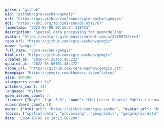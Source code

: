 ```yaml
---
parser: "github"
uid: "github/cgre-aachen/gemgis"
url: "https://api.github.com/repos/cgre-aachen/gemgis"
doi: "https://doi.org/10.5281/zenodo.6511767"
timestamp: "2022-05-08 00:55:24.318415"
description: "Spatial data processing for geomodeling"
avatar: "https://avatars.githubusercontent.com/u/29890754?v=4"
repo_url: "https://github.com/cgre-aachen/gemgis"
name: "gemgis"
full_name: "cgre-aachen/gemgis"
html_url: "https://github.com/cgre-aachen/gemgis"
created_at: "2020-04-25T15:45:23Z"
updated_at: "2022-05-06T01:48:47Z"
clone_url: "https://github.com/cgre-aachen/gemgis.git"
homepage: "https://gemgis.readthedocs.io/en/latest"
size: 904300
stargazers_count: 147
watchers_count: 147
language: "Python"
open_issues_count: 3
license: {"key": "lgpl-3.0", "name": "GNU Lesser General Public License v3.0", "spdx_id": "LGPL-3.0", "url": "https://api.github.com/licenses/lgpl-3.0", "node_id": "MDc6TGljZW5zZTEy"}
subscribers_count: 18
owner: {"html_url": "https://github.com/cgre-aachen", "avatar_url": "https://avatars.githubusercontent.com/u/29890754?v=4", "login": "cgre-aachen", "type": "Organization"}
topics: ["spatial-data", "processing", "geographic", "geographic-data", "vector-data", "raster-data", "geomodeling", "modeling", "visualization", "python", "jupyter", "jupyter-notebook", "notebooks", "geospatial"]
date: "2024-10-05 14:24:13.587290"
---
```

